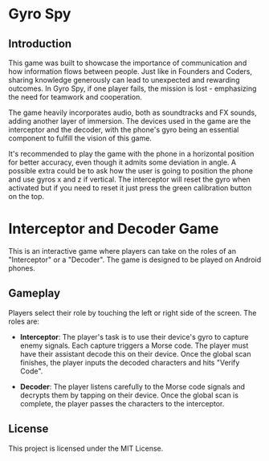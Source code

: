 # Gyro Spy

## Introduction

This game was built to showcase the importance of communication and how information flows between people. Just like in Founders and Coders, sharing knowledge generously can lead to unexpected and rewarding outcomes. In Gyro Spy, if one player fails, the mission is lost - emphasizing the need for teamwork and cooperation.

The game heavily incorporates audio, both as soundtracks and FX sounds, adding another layer of immersion. The devices used in the game are the interceptor and the decoder, with the phone's gyro being an essential component to fulfill the vision of this game.

It's recommended to play the game with the phone in a horizontal position for better accuracy, even though it admits some deviation in angle. A possible extra could be to ask how the user is going to position the phone and use gyros x and z if vertical. The interceptor will reset the gyro when activated but if you need to reset it just press the green calibration button on the top.


# Interceptor and Decoder Game

This is an interactive game where players can take on the roles of an "Interceptor" or a "Decoder". The game is designed to be played on Android phones.

## Gameplay

Players select their role by touching the left or right side of the screen. The roles are:

- **Interceptor**: The player's task is to use their device's gyro to capture enemy signals. Each capture triggers a Morse code. The player must have their assistant decode this on their device. Once the global scan finishes, the player inputs the decoded characters and hits "Verify Code".

- **Decoder**: The player listens carefully to the Morse code signals and decrypts them by tapping on their device. Once the global scan is complete, the player passes the characters to the interceptor.



## License

This project is licensed under the MIT License.



